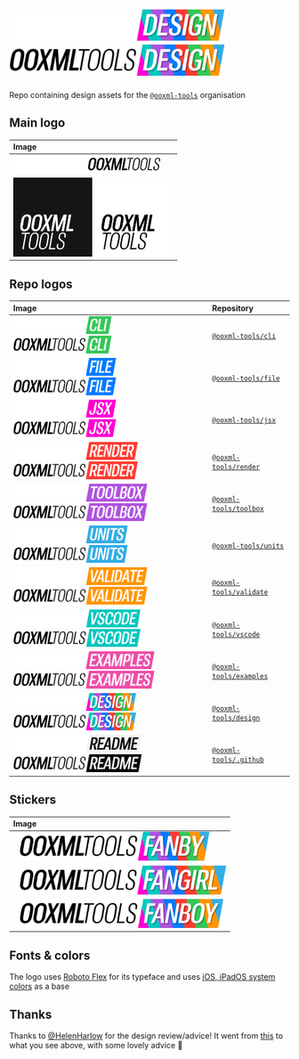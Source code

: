 # <img alt="@ooxml-tools/design" height="56" src="images/design-dark.png#gh-dark-mode-only" /><img alt="@ooxml-tools/design" height="56" src="images/design-light.png#gh-light-mode-only" />

Repo containing design assets for the [`@ooxml-tools`](https://github.com/ooxml-tools) organisation

## Main logo

| Image                                                                                                                                                                                       |
| :------------------------------------------------------------------------------------------------------------------------------------------------------------------------------------------ |
| <img alt="@ooxml-tools" height="32" src="images/ooxmltools-dark.png#gh-dark-mode-only" />  <img alt="@ooxml-tools" height="32" src="images/ooxmltools-light.png#gh-light-mode-only" />      |
| <img alt="@ooxml-tools" height="142" src="images/square-logo-dark.png#gh-dark-mode-only" />  <img alt="@ooxml-tools" height="142" src="images/square-logo-light.png#gh-light-mode-only" />  |

## Repo logos

| Image                                                                                                                                                                                                 | Repository                                                                            |
| :---------------------------------------------------------------------------------------------------------------------------------------------------------------------------------------------------- | :------------------------------------------------------------------------------------ |
| <img alt="@ooxml-tools/cli" height="32" src="images/cli-dark.png#gh-dark-mode-only" />            <img alt="@ooxml-tools/cli" height="32" src="images/cli-light.png#gh-light-mode-only" />            | [`@ooxml-tools/cli`](https://github.com/ooxml-tools/cli)                              | 
| <img alt="@ooxml-tools/file" height="32" src="images/file-dark.png#gh-dark-mode-only" />          <img alt="@ooxml-tools/file" height="32" src="images/file-light.png#gh-light-mode-only" />          | [`@ooxml-tools/file`](https://github.com/ooxml-tools/file)                            |  
| <img alt="@ooxml-tools/jsx" height="32" src="images/jsx-dark.png#gh-dark-mode-only" />            <img alt="@ooxml-tools/jsx" height="32" src="images/jsx-light.png#gh-light-mode-only" />            | [`@ooxml-tools/jsx`](https://github.com/ooxml-tools/jsx)                              | 
| <img alt="@ooxml-tools/render" height="32" src="images/render-dark.png#gh-dark-mode-only" />      <img alt="@ooxml-tools/render" height="32" src="images/render-light.png#gh-light-mode-only" />      | [`@ooxml-tools/render`](https://github.com/ooxml-tools/render)                        |
| <img alt="@ooxml-tools/toolbox" height="32" src="images/toolbox-dark.png#gh-dark-mode-only" />    <img alt="@ooxml-tools/toolbox" height="32" src="images/toolbox-light.png#gh-light-mode-only" />    | [`@ooxml-tools/toolbox`](https://github.com/ooxml-tools/toolbox)                      |
| <img alt="@ooxml-tools/units" height="32" src="images/units-dark.png#gh-dark-mode-only" />        <img alt="@ooxml-tools/units" height="32" src="images/units-light.png#gh-light-mode-only" />        | [`@ooxml-tools/units`](https://github.com/ooxml-tools/units)                          |
| <img alt="@ooxml-tools/validate" height="32" src="images/validate-dark.png#gh-dark-mode-only" />  <img alt="@ooxml-tools/validate" height="32" src="images/validate-light.png#gh-light-mode-only" />  | [`@ooxml-tools/validate`](https://github.com/ooxml-tools/validate)                    |
| <img alt="@ooxml-tools/vscode" height="32" src="images/vscode-dark.png#gh-dark-mode-only" />      <img alt="@ooxml-tools/vscode" height="32" src="images/vscode-light.png#gh-light-mode-only" />      | [`@ooxml-tools/vscode`](https://github.com/ooxml-tools/vscode)                        |
| <img alt="@ooxml-tools/examples" height="32" src="images/examples-dark.png#gh-dark-mode-only" />  <img alt="@ooxml-tools/examples" height="32" src="images/examples-light.png#gh-light-mode-only" />  | [`@ooxml-tools/examples`](https://github.com/ooxml-tools/examples)                    |
| <img alt="@ooxml-tools/design" height="32" src="images/design-dark.png#gh-dark-mode-only" />      <img alt="@ooxml-tools/design" height="32" src="images/design-light.png#gh-light-mode-only" />      | [`@ooxml-tools/design`](https://github.com/ooxml-tools/design)                        |
| <img alt="@ooxml-tools/readme" height="32" src="images/readme-dark.png#gh-dark-mode-only" />      <img alt="@ooxml-tools/readme" height="32" src="images/readme-light.png#gh-light-mode-only" />      | [`@ooxml-tools/.github`](https://github.com/ooxml-tools/.github/tree/main/profile)    |


## Stickers

| Image                                                                 |
| :-------------------------------------------------------------------- |
| <img alt="@ooxml-tools/cli" height="52" src="images/fanby.png" />     |
| <img alt="@ooxml-tools/file" height="52" src="images/fangirl.png" />  |
| <img alt="@ooxml-tools/jsx" height="52" src="images/fanboy.png" />    |


## Fonts & colors
The logo uses [Roboto Flex](https://fonts.google.com/specimen/Roboto+Flex) for its typeface and uses [iOS, iPadOS system colors](https://developer.apple.com/design/human-interface-guidelines/color#iOS-iPadOS-system-colors) as a base


## Thanks
Thanks to [@HelenHarlow](https://github.com/HelenHarlow) for the design review/advice! It went from [this](https://github.com/ooxml-tools/design/blob/7556e7b268e0e36d3aebac4bee3c2bc815eb07a0/images/render.png) to what you see above, with some lovely advice 🎉